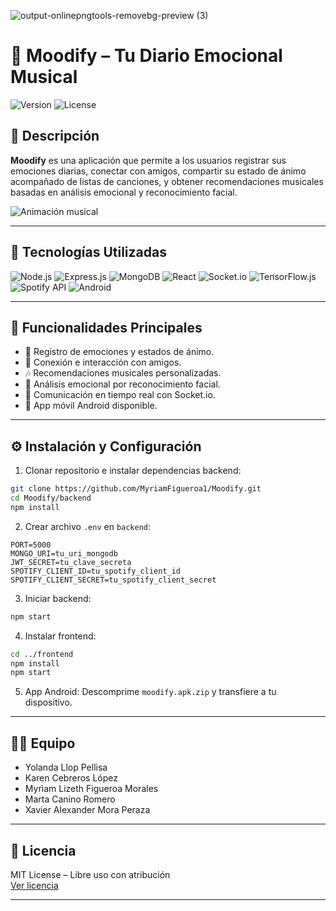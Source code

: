 ![output-onlinepngtools-removebg-preview (3)](https://github.com/user-attachments/assets/940ff865-7497-4a78-a09e-125e07d91e1a)

# 🎵 Moodify – Tu Diario Emocional Musical

![Version](https://img.shields.io/badge/version-1.0.0-blue)
![License](https://img.shields.io/badge/license-MIT-lightgrey)

## 🚀 Descripción

**Moodify** es una aplicación que permite a los usuarios registrar sus emociones diarias, conectar con amigos, compartir su estado de ánimo acompañado de listas de canciones, y obtener recomendaciones musicales basadas en análisis emocional y reconocimiento facial.

![Animación musical](https://media3.giphy.com/media/v1.Y2lkPTc5MGI3NjExb2xsd3E3MzZiaG5zazQ5a3M0eTV0MW5kdTlrMjhyZTFndTBqN3JzcSZlcD12MV9pbnRlcm5hbF9naWZfYnlfaWQmY3Q9cw/X4eOmwrQHkiIemT6jj/giphy.gif)

---

## 🧩 Tecnologías Utilizadas

![Node.js](https://img.shields.io/badge/Node.js-339933?logo=node.js&logoColor=white&style=for-the-badge)
![Express.js](https://img.shields.io/badge/Express.js-000000?logo=express&logoColor=white&style=for-the-badge)
![MongoDB](https://img.shields.io/badge/MongoDB-47A248?logo=mongodb&logoColor=white&style=for-the-badge)
![React](https://img.shields.io/badge/React-61DAFB?logo=react&logoColor=black&style=for-the-badge)
![Socket.io](https://img.shields.io/badge/Socket.io-010101?logo=socket.io&logoColor=white&style=for-the-badge)
![TensorFlow.js](https://img.shields.io/badge/TensorFlow.js-FF6F00?logo=tensorflow&logoColor=white&style=for-the-badge)
![Spotify API](https://img.shields.io/badge/Spotify-1DB954?logo=spotify&logoColor=white&style=for-the-badge)
![Android](https://img.shields.io/badge/Android-3DDC84?logo=android&logoColor=white&style=for-the-badge)

---

## 🎯 Funcionalidades Principales

- 📝 Registro de emociones y estados de ánimo.
- 👥 Conexión e interacción con amigos.
- 🎶 Recomendaciones musicales personalizadas.
- 🤖 Análisis emocional por reconocimiento facial.
- 🔔 Comunicación en tiempo real con Socket.io.
- 📱 App móvil Android disponible.

---

## ⚙️ Instalación y Configuración

1. Clonar repositorio e instalar dependencias backend:
```bash
git clone https://github.com/MyriamFigueroa1/Moodify.git
cd Moodify/backend
npm install
```

2. Crear archivo `.env` en `backend`:
```
PORT=5000
MONGO_URI=tu_uri_mongodb
JWT_SECRET=tu_clave_secreta
SPOTIFY_CLIENT_ID=tu_spotify_client_id
SPOTIFY_CLIENT_SECRET=tu_spotify_client_secret
```

3. Iniciar backend:
```bash
npm start
```

4. Instalar frontend:
```bash
cd ../frontend
npm install
npm start
```

5. App Android: Descomprime `moodify.apk.zip` y transfiere a tu dispositivo.

---

## 👨‍💻 Equipo

- Yolanda Llop Pellisa  
- Karen Cebreros López  
- Myriam Lizeth Figueroa Morales  
- Marta Canino Romero  
- Xavier Alexander Mora Peraza  

---

## 📄 Licencia

MIT License – Libre uso con atribución  
[Ver licencia](https://opensource.org/licenses/MIT)

---

